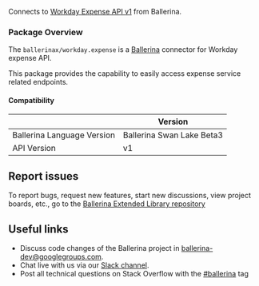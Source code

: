 Connects to [Workday Expense API v1](https://community.workday.com/sites/default/files/file-hosting/restapi/index.html) from Ballerina.

### Package Overview

The `ballerinax/workday.expense` is a [Ballerina](https://ballerina.io/) connector for Workday expense API.  

This package provides the capability to easily access expense service related endpoints.

#### Compatibility
|                               | Version                    |
|-------------------------------|----------------------------|
| Ballerina Language Version    | Ballerina Swan Lake Beta3  |
| API Version                   | v1                         |

## Report issues
To report bugs, request new features, start new discussions, view project boards, etc., go to the [Ballerina Extended Library repository](https://github.com/ballerina-platform/ballerina-extended-library)

## Useful links
- Discuss code changes of the Ballerina project in [ballerina-dev@googlegroups.com](mailto:ballerina-dev@googlegroups.com).
- Chat live with us via our [Slack channel](https://ballerina.io/community/slack/).
- Post all technical questions on Stack Overflow with the [#ballerina](https://stackoverflow.com/questions/tagged/ballerina) tag